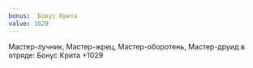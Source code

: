 ```yaml
---
bonus:  Бонус Крита 
value: 1029
---
```

Мастер-лучник, Мастер-жрец, Мастер-оборотень, Мастер-друид в отряде: Бонус Крита +1029
